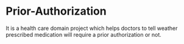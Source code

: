 # Prior-Authorization
It is a health care domain project which helps doctors to tell weather prescribed medication will require a prior authorization or not.
